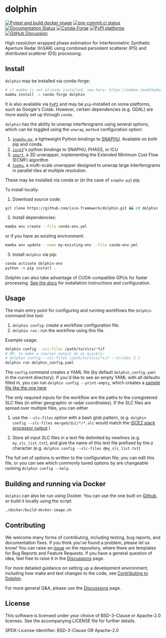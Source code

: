 # dolphin

[![Pytest and build docker image](https://github.com/isce-framework/dolphin/actions/workflows/test-build-push.yml/badge.svg?branch=main)](https://github.com/isce-framework/dolphin/actions/workflows/test-build-push.yml)
[![pre-commit.ci status](https://results.pre-commit.ci/badge/github/isce-framework/dolphin/main.svg)](https://results.pre-commit.ci/latest/github/isce-framework/dolphin/main)
[![Documentation Status][rtd-badge]][rtd-link]
[![Conda-Forge][conda-badge]][conda-link]
[![PyPI platforms][pypi-platforms]][pypi-link]
[![GitHub Discussion][github-discussions-badge]][github-discussions-link]

<!-- prettier-ignore-start -->
[conda-badge]:              https://img.shields.io/conda/vn/conda-forge/dolphin
[conda-link]:               https://github.com/conda-forge/dolphin-feedstock
[pypi-link]:                https://pypi.org/project/dolphin/
[pypi-platforms]:           https://img.shields.io/pypi/pyversions/dolphin
[github-discussions-badge]: https://img.shields.io/static/v1?label=Discussions&message=Ask&color=blue&logo=github
[github-discussions-link]:  https://github.com/isce-framework/dolphin/discussions
[rtd-badge]:                https://readthedocs.org/projects/dolphin-insar/badge/?version=latest
[rtd-link]:                 https://dolphin-insar.readthedocs.io/en/latest/?badge=latest
<!-- prettier-ignore-end -->

High resolution wrapped phase estimation for Interferometric Synthetic Aperture Radar (InSAR) using combined persistent scatterer (PS) and distributed scatterer (DS) processing.

<!-- DeformatiOn Land surface Products in High resolution using INsar -->

## Install

`dolphin` may be installed via conda-forge:

```bash
# if mamba is not already installed, see here: https://mamba.readthedocs.io/en/latest/
mamba install -c conda-forge dolphin
```

It is also available via [`PyPI`](https://pypi.org/project/dolphin/) and may be `pip`-installed on some platforms, such as Google's Colab. However, certain dependencies (e.g. GDAL) are more easily set up through `conda`.

`dolphin` has the ability to unwrap interferograms using several options, which can be toggled using the `unwrap_method` configuration option:

1. [`snaphu-py`](https://github.com/isce-framework/snaphu-py), a lightweight Python bindings to [SNAPHU](https://web.stanford.edu/group/radar/softwareandlinks/sw/snaphu/). Available on both pip and conda.
2. [`isce3`](https://github.com/isce-framework/isce3)'s python bindings to SNAPHU, PHASS, or ICU
3. [`spurt`](https://github.com/isce-framework/spurt), a 3D unwrapper, implementing the Extended Minimum Cost Flow (ECMF) algorithm
4. [`tophu`](https://github.com/isce-framework/tophu), a multi-scale unwrapper designed to unwrap large interferograms in parallel tiles at multiple resolution.


These may be installed via conda or (in the case of `snaphu-py`) pip.

To install locally:

1. Download source code:

```bash
git clone https://github.com/isce-framework/dolphin.git && cd dolphin
```

2. Install dependencies:

```bash
mamba env create --file conda-env.yml
```

or if you have an existing environment:

```bash
mamba env update --name my-existing-env --file conda-env.yml
```

3. Install `dolphin` via pip:

```bash
conda activate dolphin-env
python -m pip install .
```

Dolphin can also take advantage of CUDA-compatible GPUs for faster processing. [See the docs](https://dolphin-insar.readthedocs.io/en/latest/gpu-setup) for installation instructions and configuration.

## Usage

The main entry point for configuring and running workflows the `dolphin` command line tool:

1. `dolphin config`: create a workflow configuration file.
2. `dolphin run` : run the workflow using this file.

Example usage:

```bash
dolphin config --slc-files /path/to/slcs/*tif
# OR: to make a coarser output 4x as quickly:
# dolphin config --slc-files /path/to/slcs/*tif --strides 2 2
dolphin run dolphin_config.yaml
```

The `config` command creates a YAML file (by default `dolphin_config.yaml` in the current directory). If you'd like to see an empty YAML with all defaults filled in, you can run `dolphin config --print-empty`, which creates a [sample file like the one here](https://raw.githubusercontent.com/isce-framework/dolphin/refs/heads/main/docs/sample_dolphin_config.yaml)

The only required inputs for the workflow are the paths to the coregistered SLC files (in either geographic or radar coordinates).
If the SLC files are spread over multiple files, you can either

1. use the `--slc-files` option with a bash glob pattern, (e.g. `dolphin config --slc-files merged/SLC/*/*.slc` would match the [ISCE2 stack processor output](https://github.com/isce-framework/isce2/tree/main/contrib/stack) )

1. Store all input SLC files in a text file delimited by newlines (e.g. `my_slc_list.txt`), and give the name of this text file prefixed by the `@` character (e.g. `dolphin config --slc-files @my_slc_list.txt`)

The full set of options is written to the configuration file; you can edit this file, or you can see which commonly tuned options by are changeable running `dolphin config --help`.

## Building and running via Docker

`dolphin` can also be run using Docker. You can use the one built on [Github](https://github.com/isce-framework/dolphin/pkgs/container/dolphin), or build it locally using the script

```bash
./docker/build-docker-image.sh
```

## Contributing

We welcome many forms of contributing, including testing, bug reports, and documentation fixes. If you think you've found a problem, please let us know! You can raise an [issue](https://github.com/isce-framework/dolphin/issues) on the repository, where there are templates for Bug Reports and Feature Requests. If you have a general question of idea, feel free to raise it in the [Discussions](https://github.com/isce-framework/dolphin/discussions) page.

For more detailed guidance on setting up a development environment, including how make and test changes to the code, see [Contributing to Dolphin](CONTRIBUTING.md).

For more general Q&A, please use the [Discussions](https://github.com/isce-framework/dolphin/discussions) page.

## License

This software is licensed under your choice of BSD-3-Clause or Apache-2.0 licenses. See the accompanying LICENSE file for further details.

SPDX-License-Identifier: BSD-3-Clause OR Apache-2.0
